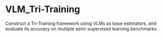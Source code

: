 # VLM_Tri-Training

Construct a Tri-Training framework using VLMs as base estimators, and evaluate its accuracy on multiple semi-supervised learning benchmarks.